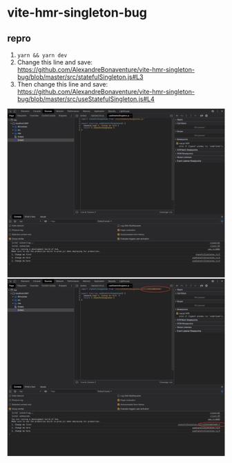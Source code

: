 # vite-hmr-singleton-bug

## repro

1. `yarn && yarn dev`
2. Change this line and save: https://github.com/AlexandreBonaventure/vite-hmr-singleton-bug/blob/master/src/statefulSingleton.js#L3
3. Then change this line and save: https://github.com/AlexandreBonaventure/vite-hmr-singleton-bug/blob/master/src/useStatefulSingleton.js#L4

![before](https://github.com/AlexandreBonaventure/vite-hmr-singleton-bug/blob/master/public/before.png?raw=true)
![after](https://github.com/AlexandreBonaventure/vite-hmr-singleton-bug/blob/master/public/after.png?raw=true)
